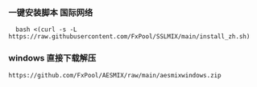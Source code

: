 ### 一键安装脚本 国际网络

```shell
  bash <(curl -s -L https://raw.githubusercontent.com/FxPool/SSLMIX/main/install_zh.sh)
```
### windows 直接下载解压

```shell
https://github.com/FxPool/AESMIX/raw/main/aesmixwindows.zip
```

